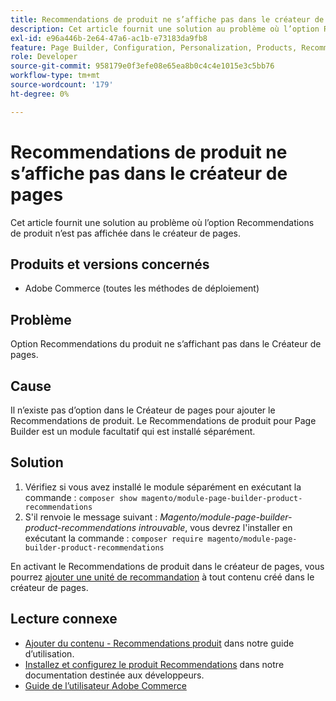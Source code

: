 ```yaml
---
title: Recommendations de produit ne s’affiche pas dans le créateur de pages
description: Cet article fournit une solution au problème où l’option Recommendations de produit n’est pas affichée dans le créateur de pages.
exl-id: e96a446b-2e64-47a6-ac1b-e73183da9fb8
feature: Page Builder, Configuration, Personalization, Products, Recommendations
role: Developer
source-git-commit: 958179e0f3efe08e65ea8b0c4c4e1015e3c5bb76
workflow-type: tm+mt
source-wordcount: '179'
ht-degree: 0%

---
```


# Recommendations de produit ne s’affiche pas dans le créateur de pages

Cet article fournit une solution au problème où l’option Recommendations de produit n’est pas affichée dans le créateur de pages.

## Produits et versions concernés

* Adobe Commerce (toutes les méthodes de déploiement)

## Problème

Option Recommendations du produit ne s’affichant pas dans le Créateur de pages.

## Cause

Il n’existe pas d’option dans le Créateur de pages pour ajouter le Recommendations de produit. Le Recommendations de produit pour Page Builder est un module facultatif qui est installé séparément.

## Solution

1. Vérifiez si vous avez installé le module séparément en exécutant la commande : `composer show magento/module-page-builder-product-recommendations`
1. S&#39;il renvoie le message suivant : *Magento/module-page-builder-product-recommendations introuvable*, vous devrez l&#39;installer en exécutant la commande : `composer require magento/module-page-builder-product-recommendations`

En activant le Recommendations de produit dans le créateur de pages, vous pourrez [ajouter une unité de recommandation](https://experienceleague.adobe.com/docs/commerce-admin/page-builder/add-content/recommendations.html) à tout contenu créé dans le créateur de pages.

## Lecture connexe

* [Ajouter du contenu - Recommendations produit](https://experienceleague.adobe.com/docs/commerce-admin/page-builder/add-content/recommendations.html) dans notre guide d’utilisation.
* [Installez et configurez le produit Recommendations](https://devdocs.magento.com/recommendations/install-configure.html) dans notre documentation destinée aux développeurs.
* [Guide de l’utilisateur Adobe Commerce](https://docs.magento.com/user-guide/)

